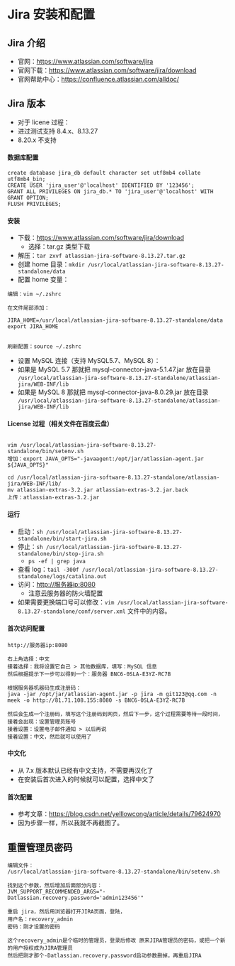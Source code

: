 # Jira 安装和配置


## Jira 介绍

- 官网：<https://www.atlassian.com/software/jira>
- 官网下载：<https://www.atlassian.com/software/jira/download>
- 官网帮助中心：<https://confluence.atlassian.com/alldoc/>

## Jira 版本

- 对于 licene 过程：
- 进过测试支持 8.4.x、8.13.27
- 8.20.x 不支持


#### 数据库配置


```
create database jira_db default character set utf8mb4 collate utf8mb4_bin;
CREATE USER 'jira_user'@'localhost' IDENTIFIED BY '123456';
GRANT ALL PRIVILEGES ON jira_db.* TO 'jira_user'@'localhost' WITH GRANT OPTION;
FLUSH PRIVILEGES;

```


#### 安装

- 下载：<https://www.atlassian.com/software/jira/download>
    - 选择：tar.gz 类型下载
- 解压：`tar zxvf atlassian-jira-software-8.13.27.tar.gz`
- 创建 home 目录：`mkdir /usr/local/atlassian-jira-software-8.13.27-standalone/data`
- 配置 home 变量：

```
编辑：vim ~/.zshrc

在文件尾部添加：

JIRA_HOME=/usr/local/atlassian-jira-software-8.13.27-standalone/data
export JIRA_HOME


刷新配置：source ~/.zshrc
```

- 设置 MySQL 连接（支持 MySQL5.7、MySQL 8）：
- 如果是 MySQL 5.7 那就把 mysql-connector-java-5.1.47.jar 放在目录 `/usr/local/atlassian-jira-software-8.13.27-standalone/atlassian-jira/WEB-INF/lib`
- 如果是 MySQL 8 那就把 mysql-connector-java-8.0.29.jar 放在目录 `/usr/local/atlassian-jira-software-8.13.27-standalone/atlassian-jira/WEB-INF/lib`


#### License 过程（相关文件在百度云盘）

```

vim /usr/local/atlassian-jira-software-8.13.27-standalone/bin/setenv.sh
增加：export JAVA_OPTS="-javaagent:/opt/jar/atlassian-agent.jar ${JAVA_OPTS}"

cd /usr/local/atlassian-jira-software-8.13.27-standalone/atlassian-jira/WEB-INF/lib/
mv atlassian-extras-3.2.jar atlassian-extras-3.2.jar.back
上传：atlassian-extras-3.2.jar 
```


#### 运行

- 启动：`sh /usr/local/atlassian-jira-software-8.13.27-standalone/bin/start-jira.sh`
- 停止：`sh /usr/local/atlassian-jira-software-8.13.27-standalone/bin/stop-jira.sh`
    - `ps -ef | grep java`
- 查看 log：`tail -300f /usr/local/atlassian-jira-software-8.13.27-standalone/logs/catalina.out`
- 访问：<http://服务器ip:8080>
    - 注意云服务器的防火墙配置
- 如果需要更换端口号可以修改：`vim /usr/local/atlassian-jira-software-8.13.27-standalone/conf/server.xml` 文件中的内容。

#### 首次访问配置

```
http://服务器ip:8080

右上角选择：中文
接着选择：我将设置它自己 > 其他数据库，填写：MySQL 信息
然后根据提示下一步可以得到一个：服务器 BNC6-0SLA-E3YZ-RC7B

根据服务器机器码生成注册码：
java -jar /opt/jar/atlassian-agent.jar -p jira -m git123@qq.com -n meek -o http://81.71.108.155:8080 -s BNC6-0SLA-E3YZ-RC7B

然后会生成一个注册码，填写这个注册码到网页，然后下一步，这个过程需要等待一段时间，
接着会出现：设置管理员账号
接着设置：设置电子邮件通知 > 以后再说
接着设置：中文，然后就可以使用了
```




#### 中文化

- 从 7.x 版本默认已经有中文支持，不需要再汉化了
- 在安装后首次进入的时候就可以配置，选择中文了
        

#### 首次配置

- 参考文章：<https://blog.csdn.net/yelllowcong/article/details/79624970>
- 因为步骤一样，所以我就不再截图了。

## 重置管理员密码

```
编辑文件：
/usr/local/atlassian-jira-software-8.13.27-standalone/bin/setenv.sh

找到这个参数，然后增加后面部分内容：
JVM_SUPPORT_RECOMMENDED_ARGS="-Datlassian.recovery.password='admin123456'"

重启 jira，然后用浏览器打开JIRA页面，登陆，
用户名：recovery_admin
密码：刚才设置的密码

这个recovery_admin是个临时的管理员，登录后修改 原来JIRA管理员的密码，或把一个新的用户授权成为JIRA管理员
然后把刚才那个-Datlassian.recovery.password启动参数删掉，再重启JIRA
```

    
